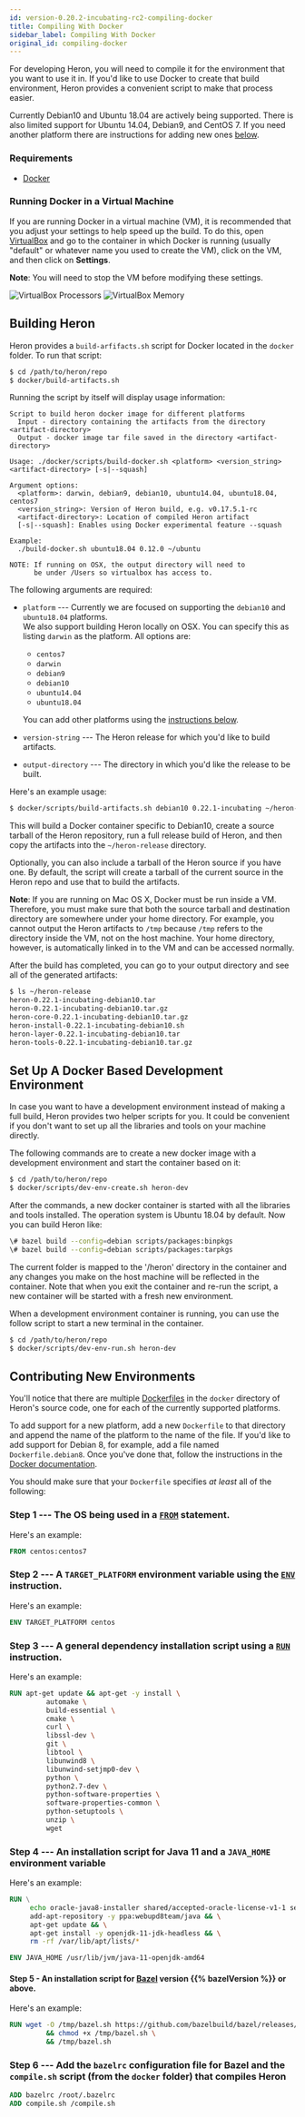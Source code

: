 ```yaml
---
id: version-0.20.2-incubating-rc2-compiling-docker
title: Compiling With Docker
sidebar_label: Compiling With Docker
original_id: compiling-docker
---
```

<!--
    Licensed to the Apache Software Foundation (ASF) under one
    or more contributor license agreements.  See the NOTICE file
    distributed with this work for additional information
    regarding copyright ownership.  The ASF licenses this file
    to you under the Apache License, Version 2.0 (the
    "License"); you may not use this file except in compliance
    with the License.  You may obtain a copy of the License at
      http://www.apache.org/licenses/LICENSE-2.0
    Unless required by applicable law or agreed to in writing,
    software distributed under the License is distributed on an
    "AS IS" BASIS, WITHOUT WARRANTIES OR CONDITIONS OF ANY
    KIND, either express or implied.  See the License for the
    specific language governing permissions and limitations
    under the License.
-->

For developing Heron, you will need to compile it for the environment that you
want to use it in. If you'd like to use Docker to create that build environment,
Heron provides a convenient script to make that process easier.

Currently Debian10 and Ubuntu 18.04 are actively being supported.  There is also limited support for Ubuntu 14.04, Debian9, and CentOS 7. If you
need another platform there are instructions for adding new ones
[below](#contributing-new-environments).

### Requirements

* [Docker](https://docs.docker.com)

### Running Docker in a Virtual Machine

If you are running Docker in a virtual machine (VM), it is recommended that you
adjust your settings to help speed up the build. To do this, open
[VirtualBox](https://www.virtualbox.org/wiki/Downloads) and go to the container
in which Docker is running (usually "default" or whatever name you used to
create the VM), click on the VM, and then click on **Settings**.

**Note**: You will need to stop the VM before modifying these settings.

![VirtualBox Processors](assets/virtual-box-processors.png)
![VirtualBox Memory](assets/virtual-box-memory.png)

## Building Heron

Heron provides a `build-arfifacts.sh` script for Docker located in the
`docker` folder. To run that script:

```bash
$ cd /path/to/heron/repo
$ docker/build-artifacts.sh
```

Running the script by itself will display usage information:

```
Script to build heron docker image for different platforms
  Input - directory containing the artifacts from the directory <artifact-directory>
  Output - docker image tar file saved in the directory <artifact-directory> 
  
Usage: ./docker/scripts/build-docker.sh <platform> <version_string> <artifact-directory> [-s|--squash]
  
Argument options:
  <platform>: darwin, debian9, debian10, ubuntu14.04, ubuntu18.04, centos7
  <version_string>: Version of Heron build, e.g. v0.17.5.1-rc
  <artifact-directory>: Location of compiled Heron artifact
  [-s|--squash]: Enables using Docker experimental feature --squash
  
Example:
  ./build-docker.sh ubuntu18.04 0.12.0 ~/ubuntu

NOTE: If running on OSX, the output directory will need to
      be under /Users so virtualbox has access to.
```

The following arguments are required:

* `platform` --- Currently we are focused on supporting the `debian10` and `ubuntu18.04` platforms.  
We also support building Heron locally on OSX.  You can specify this as listing `darwin` as the platform.
 All options are:
   - `centos7`
   - `darwin`
   - `debian9`
   - `debian10`
   - `ubuntu14.04`
   - `ubuntu18.04`
    
   
  You can add other platforms using the [instructions
  below](#contributing-new-environments).
* `version-string` --- The Heron release for which you'd like to build
  artifacts.
* `output-directory` --- The directory in which you'd like the release to be
  built.

Here's an example usage:

```bash
$ docker/scripts/build-artifacts.sh debian10 0.22.1-incubating ~/heron-release
```

This will build a Docker container specific to Debian10, create a source
tarball of the Heron repository, run a full release build of Heron, and then
copy the artifacts into the `~/heron-release` directory.

Optionally, you can also include a tarball of the Heron source if you have one.
By default, the script will create a tarball of the current source in the Heron
repo and use that to build the artifacts.

**Note**: If you are running on Mac OS X, Docker must be run inside a VM.
Therefore, you must make sure that both the source tarball and destination
directory are somewhere under your home directory. For example, you cannot
output the Heron artifacts to `/tmp` because `/tmp` refers to the directory
inside the VM, not on the host machine. Your home directory, however, is
automatically linked in to the VM and can be accessed normally.

After the build has completed, you can go to your output directory and see all
of the generated artifacts:

```bash
$ ls ~/heron-release
heron-0.22.1-incubating-debian10.tar
heron-0.22.1-incubating-debian10.tar.gz
heron-core-0.22.1-incubating-debian10.tar.gz
heron-install-0.22.1-incubating-debian10.sh
heron-layer-0.22.1-incubating-debian10.tar
heron-tools-0.22.1-incubating-debian10.tar.gz
```

## Set Up A Docker Based Development Environment

In case you want to have a development environment instead of making a full build,
Heron provides two helper scripts for you. It could be convenient if you don't want
to set up all the libraries and tools on your machine directly.

The following commands are to create a new docker image with a development environment
and start the container based on it:
```bash
$ cd /path/to/heron/repo
$ docker/scripts/dev-env-create.sh heron-dev
```

After the commands, a new docker container is started with all the libraries and tools
installed. The operation system is Ubuntu 18.04 by default. Now you can build Heron
like:
```bash
\# bazel build --config=debian scripts/packages:binpkgs
\# bazel build --config=debian scripts/packages:tarpkgs
```

The current folder is mapped to the '/heron' directory in the container and any changes
you make on the host machine will be reflected in the container. Note that when you exit
the container and re-run the script, a new container will be started with a fresh new
environment.

When a development environment container is running, you can use the follow script
to start a new terminal in the container.
```bash
$ cd /path/to/heron/repo
$ docker/scripts/dev-env-run.sh heron-dev
```

## Contributing New Environments

You'll notice that there are multiple
[Dockerfiles](https://docs.docker.com/engine/reference/builder/) in the `docker`
directory of Heron's source code, one for each of the currently supported
platforms.

To add support for a new platform, add a new `Dockerfile` to that directory and
append the name of the platform to the name of the file. If you'd like to add
support for Debian 8, for example, add a file named `Dockerfile.debian8`. Once
you've done that, follow the instructions in the [Docker
documentation](https://docs.docker.com/engine/articles/dockerfile_best-practices/).

You should make sure that your `Dockerfile` specifies *at least* all of the
following:

### Step 1 --- The OS being used in a [`FROM`](https://docs.docker.com/engine/reference/builder/#from) statement.

Here's an example:

```dockerfile
FROM centos:centos7
 ```

### Step 2 --- A `TARGET_PLATFORM` environment variable using the [`ENV`](https://docs.docker.com/engine/reference/builder/#env) instruction.

Here's an example:

```dockerfile
ENV TARGET_PLATFORM centos
```

### Step 3 --- A general dependency installation script using a [`RUN`](https://docs.docker.com/engine/reference/builder/#run) instruction.

Here's an example:

```dockerfile
RUN apt-get update && apt-get -y install \
         automake \
         build-essential \
         cmake \
         curl \
         libssl-dev \
         git \
         libtool \
         libunwind8 \
         libunwind-setjmp0-dev \
         python \
         python2.7-dev \
         python-software-properties \
         software-properties-common \
         python-setuptools \
         unzip \
         wget
```

### Step 4 --- An installation script for Java 11 and a `JAVA_HOME` environment variable

Here's an example:

```dockerfile
RUN \
     echo oracle-java8-installer shared/accepted-oracle-license-v1-1 select true | debconf-set-selections && \
     add-apt-repository -y ppa:webupd8team/java && \
     apt-get update && \
     apt-get install -y openjdk-11-jdk-headless && \
     rm -rf /var/lib/apt/lists/*

ENV JAVA_HOME /usr/lib/jvm/java-11-openjdk-amd64
```

#### Step 5 - An installation script for [Bazel](http://bazel.io/) version {{% bazelVersion %}} or above.
Here's an example:

```dockerfile
RUN wget -O /tmp/bazel.sh https://github.com/bazelbuild/bazel/releases/download/0.26.0/bazel-0.26.0-installer-linux-x86_64.sh \
         && chmod +x /tmp/bazel.sh \
         && /tmp/bazel.sh
```

### Step 6 --- Add the `bazelrc` configuration file for Bazel and the `compile.sh` script (from the `docker` folder) that compiles Heron

```dockerfile
ADD bazelrc /root/.bazelrc
ADD compile.sh /compile.sh
```
